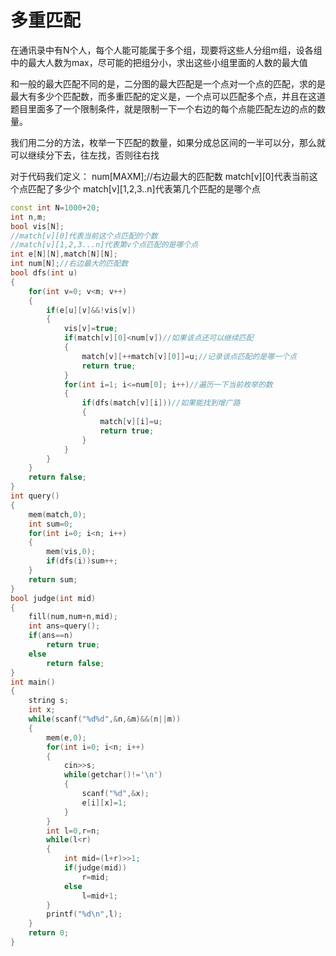 # 多重匹配

在通讯录中有N个人，每个人能可能属于多个组，现要将这些人分组m组，设各组中的最大人数为max，尽可能的把组分小，求出这些小组里面的人数的最大值

和一般的最大匹配不同的是，二分图的最大匹配是一个点对一个点的匹配，求的是最大有多少个匹配数，而多重匹配的定义是，一个点可以匹配多个点，并且在这道题目里面多了一个限制条件，就是限制一下一个右边的每个点能匹配左边的点的数量。

我们用二分的方法，枚举一下匹配的数量，如果分成总区间的一半可以分，那么就可以继续分下去，往左找，否则往右找

对于代码我们定义：
num[MAXM];//右边最大的匹配数
match[v][0]代表当前这个点匹配了多少个
match[v][1,2,3..n]代表第几个匹配的是哪个点

```cpp
const int N=1000+20;
int n,m;
bool vis[N];
//match[v][0]代表当前这个点匹配的个数
//match[v][1,2,3...n]代表第v个点匹配的是哪个点
int e[N][N],match[N][N];
int num[N];//右边最大的匹配数
bool dfs(int u)
{
    for(int v=0; v<m; v++)
    {
        if(e[u][v]&&!vis[v])
        {
            vis[v]=true;
            if(match[v][0]<num[v])//如果该点还可以继续匹配
            {
                match[v][++match[v][0]]=u;//记录该点匹配的是哪一个点
                return true;
            }
            for(int i=1; i<=num[0]; i++)//遍历一下当前枚举的数
            {
                if(dfs(match[v][i]))//如果能找到增广路
                {
                    match[v][i]=u;
                    return true;
                }
            }
        }
    }
    return false;
}
int query()
{
    mem(match,0);
    int sum=0;
    for(int i=0; i<n; i++)
    {
        mem(vis,0);
        if(dfs(i))sum++;
    }
    return sum;
}
bool judge(int mid)
{
    fill(num,num+n,mid);
    int ans=query();
    if(ans==n)
        return true;
    else
        return false;
}
int main()
{
    string s;
    int x;
    while(scanf("%d%d",&n,&m)&&(n||m))
    {
        mem(e,0);
        for(int i=0; i<n; i++)
        {
            cin>>s;
            while(getchar()!='\n')
            {
                scanf("%d",&x);
                e[i][x]=1;
            }
        }
        int l=0,r=n;
        while(l<r)
        {
            int mid=(l+r)>>1;
            if(judge(mid))
                r=mid;
            else
                l=mid+1;
        }
        printf("%d\n",l);
    }
    return 0;
}
```


